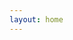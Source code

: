 ```yaml
---
layout: home
---
```


<!-- Barra de navegación de home -->
<AppToggle v-model="selectedTab" :options="toggleOptions"/>

<!-- <Bio v-if="selectedTab === 0"/> -->
<BoxesGrid v-if="selectedFeature" :title="selectedFeature.title" :renderData="selectedFeature.features" />

<script>
import features from './data/features.json';

import BoxesGrid from "./views/Features/BoxesGrid.vue"
import Bio from "./views/Bio.md"

export default {
  data() {
    return {
      selectedTab: 0,
      selectedFeature: null,
      toggleOptions: [
        // "Bio",
        ...features.map(e => e.title)
      ]
    }
  },
  components: {
    Bio,
    BoxesGrid
  },
  mounted() {
    console.log(this.toggleOptions)
    this.selectedFeature = features[this.selectedTab];
  },
  watch: {
    selectedTab() {
      console.log(this.selectedTab)


      this.selectedFeature = null;    
      
      // if (this.selectedTab === 0) return;
      this.selectedFeature = features[this.selectedTab];
    }
  }
}
</script>
